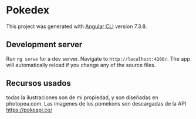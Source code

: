 # Pokedex

This project was generated with [Angular CLI](https://github.com/angular/angular-cli) version 7.3.8.

## Development server

Run `ng serve` for a dev server. Navigate to `http://localhost:4200/`. The app will automatically reload if you change any of the source files.

## Recursos usados

todas la ilustraciones son de mi propiedad, y son diseñadas en photopea.com.
Las imagenes de los pomekons son descargadas de la API https://pokeapi.co/